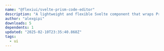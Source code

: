 ```yaml
---
name: "@flexiui/svelte-prism-code-editor"
description: "A lightweight and flexible Svelte component that wraps Prism Code Editor, providing syntax highlighting with ease of integration"
author: "alexgipi"
downloads: 5
dependents: 1
updated: "2025-02-10T23:35:40.868Z"
tags: 
  - ui
---
```

